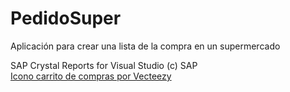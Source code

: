# PedidoSuper
Aplicación para crear una lista de la compra en un supermercado  

SAP Crystal Reports for Visual Studio (c) SAP  
[Icono carrito de compras por Vecteezy](https://es.vecteezy.com/vectores-gratis/carrito-de-compras)
